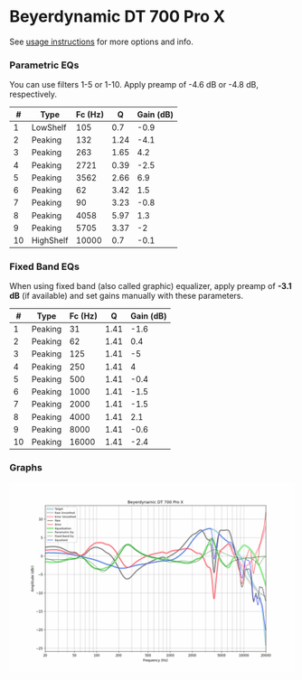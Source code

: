 # Beyerdynamic DT 700 Pro X
See [usage instructions](https://github.com/jaakkopasanen/AutoEq#usage) for more options and info.

### Parametric EQs
You can use filters 1-5 or 1-10. Apply preamp of -4.6 dB or -4.8 dB, respectively.

|   # | Type      |   Fc (Hz) |    Q |   Gain (dB) |
|-----|-----------|-----------|------|-------------|
|   1 | LowShelf  |       105 | 0.7  |        -0.9 |
|   2 | Peaking   |       132 | 1.24 |        -4.1 |
|   3 | Peaking   |       263 | 1.65 |         4.2 |
|   4 | Peaking   |      2721 | 0.39 |        -2.5 |
|   5 | Peaking   |      3562 | 2.66 |         6.9 |
|   6 | Peaking   |        62 | 3.42 |         1.5 |
|   7 | Peaking   |        90 | 3.23 |        -0.8 |
|   8 | Peaking   |      4058 | 5.97 |         1.3 |
|   9 | Peaking   |      5705 | 3.37 |        -2   |
|  10 | HighShelf |     10000 | 0.7  |        -0.1 |

### Fixed Band EQs
When using fixed band (also called graphic) equalizer, apply preamp of **-3.1 dB** (if available) and set gains manually with these parameters.

|   # | Type    |   Fc (Hz) |    Q |   Gain (dB) |
|-----|---------|-----------|------|-------------|
|   1 | Peaking |        31 | 1.41 |        -1.6 |
|   2 | Peaking |        62 | 1.41 |         0.4 |
|   3 | Peaking |       125 | 1.41 |        -5   |
|   4 | Peaking |       250 | 1.41 |         4   |
|   5 | Peaking |       500 | 1.41 |        -0.4 |
|   6 | Peaking |      1000 | 1.41 |        -1.5 |
|   7 | Peaking |      2000 | 1.41 |        -1.5 |
|   8 | Peaking |      4000 | 1.41 |         2.1 |
|   9 | Peaking |      8000 | 1.41 |        -0.6 |
|  10 | Peaking |     16000 | 1.41 |        -2.4 |

### Graphs
![](./Beyerdynamic%20DT%20700%20Pro%20X.png)
